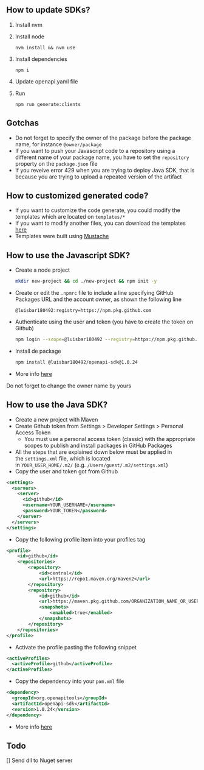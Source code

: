 ## How to update SDKs?

1. Install nvm

2. Install node

    `nvm install && nvm use`

3. Install dependencies

    `npm i`

4. Update openapi.yaml file

5. Run

    `npm run generate:clients`

## Gotchas

- Do not forget to specify the owner of the package before the package name, for instance `@owner/package`
- If you want to push your Javascript code to a repository using a different name of your package name, you have to set the `repository` property on the `package.json` file
- If you reveive error 429 when you are trying to deploy Java SDK, that is because you are trying to upload a repeated version of the artifact

## How to customized generated code?

 - If you want to customize the code generate, you could modify the templates which are located on `templates/*`
 - If you want to modify another files, you can download the templates [here](https://github.com/OpenAPITools/openapi-generator/tree/master/modules/openapi-generator/src/main/resources)
 - Templates were built using [Mustache](https://mustache.github.io)

## How to use the Javascript SDK?

- Create a node project
	```bash
	mkdir new-project && cd ./new-project && npm init -y
	```

- Create or edit the `.npmrc` file to include a line specifying GitHub Packages URL and the account owner, as shown the following line
	```
	@luisbar180492:registry=https://npm.pkg.github.com
	```
        
- Authenticate using the user and token (you have to create the token on Github)
	```bash
	npm login --scope=@luisbar180492 --registry=https://npm.pkg.github.com
	```
        
- Install de package
	```bash
	npm install @luisbar180492/openapi-sdk@1.0.24
	```

- More info [here](https://docs.github.com/en/packages/working-with-a-github-packages-registry/working-with-the-npm-registry)

Do not forget to change the owner name by yours

## How to use the Java SDK?

- Create a new project with Maven
- Create Github token from Settings > Developer Settings > Personal Access Token
  - You must use a personal access token (classic) with the appropriate scopes to publish and install packages in GitHub Packages
- All the steps that are explained down below must be applied in the `settings.xml` file, which is located in `YOUR_USER_HOME/.m2/` (e.g. `/Users/guest/.m2/settings.xml`)
- Copy the user and token got from Github
```xml
<settings>
  <servers>
    <server>
      <id>github</id>
      <username>YOUR_USERNAME</username>
      <password>YOUR_TOKEN</password>
    </server>
  </servers>
</settings>
```
- Copy the following profile item into your profiles tag
```xml
<profile>
	<id>github</id>
	<repositories>
		<repository>
			<id>central</id>
			<url>https://repo1.maven.org/maven2</url>
		</repository>
		<repository>
			<id>github</id>
			<url>https://maven.pkg.github.com/ORGANIZATION_NAME_OR_USERNAME/packages</url>
			<snapshots>
				<enabled>true</enabled>
			</snapshots>
		</repository>
	</repositories>
</profile>
```
- Activate the profile pasting the following snippet
```xml
<activeProfiles>
  <activeProfile>github</activeProfile>
</activeProfiles>
```
- Copy the dependency into your `pom.xml` file
```xml
<dependency>
  <groupId>org.openapitools</groupId>
  <artifactId>openapi-sdk</artifactId>
  <version>1.0.24</version>
</dependency>
```

- More info [here](https://docs.github.com/en/packages/working-with-a-github-packages-registry/working-with-the-apache-maven-registry)


## Todo
[] Send dll to Nuget server